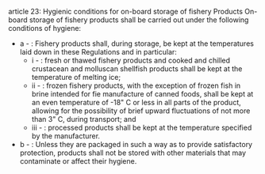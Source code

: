 article 23: Hygienic conditions for on-board storage of fishery Products
On-board storage of fishery products shall be carried out under the following conditions of hygiene:
<ul>
			<li>a - : Fishery products shall, during storage, be kept at the temperatures laid down in these Regulations and in particular:<ul>
						<li>i - : fresh or thawed fishery products and cooked and chilled crustacean and molluscan shellfish products shall be kept at the temperature of melting ice;<ul>
						</ul></li>						<li>ii - : frozen fishery products, with the exception of frozen fish in brine intended for fie manufacture of canned foods, shall be kept at an even temperature of -18&quot; C or less in all parts of the product, allowing for the possibility of brief upward fluctuations of not more than 3&quot; C, during transport; and<ul>
						</ul></li>						<li>iii - : processed products shall be kept at the temperature specified by the manufacturer.<ul>
						</ul></li>			</ul></li>			<li>b - : Unless they are packaged in such a way as to provide satisfactory protection, products shall not be stored with other materials that may contaminate or affect their hygiene.<ul>
			</ul></li></ul>